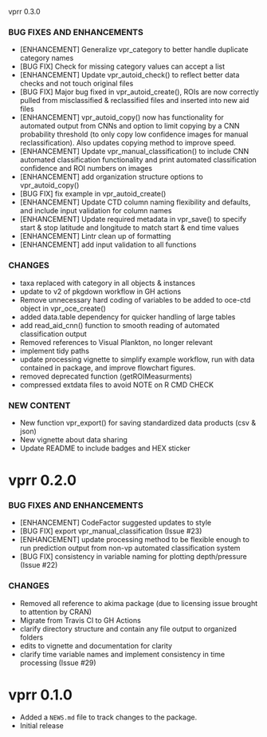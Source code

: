 vprr 0.3.0
### BUG FIXES AND ENHANCEMENTS
* [ENHANCEMENT] Generalize vpr_category to better handle duplicate category names
* [BUG FIX] Check for missing category values can accept a list
* [ENHANCEMENT] Update vpr_autoid_check() to reflect better data checks and not touch original files
* [BUG FIX] Major bug fixed in vpr_autoid_create(), ROIs are now correctly pulled from misclassified & reclassified files and inserted into new aid files
* [ENHANCEMENT] vpr_autoid_copy() now has functionality for automated output from CNNs and option to limit copying by a CNN probability threshold (to only copy low confidence images for manual reclassification). Also updates copying method to improve speed. 
* [ENHANCEMENT] Update vpr_manual_classification() to include CNN automated classification functionality and print automated classification confidence and ROI numbers on images 
* [ENHANCEMENT] add organization structure options to vpr_autoid_copy()
* [BUG FIX] fix example in vpr_autoid_create()
* [ENHANCEMENT] Update CTD column naming flexibility and defaults, and include input validation for column names
* [ENHANCEMENT] Update required metadata in vpr_save() to specify start & stop latitude and longitude to match start & end time values
* [ENHANCEMENT] Lintr clean up of formatting
* [ENHANCEMENT] add input validation to all functions

### CHANGES
* taxa replaced with category in all objects & instances
* update to v2 of pkgdown workflow in GH actions
* Remove unnecessary hard coding of variables to be added to oce-ctd object in vpr_oce_create()
* added data.table dependency for quicker handling of large tables
* add read_aid_cnn() function to smooth reading of automated classification output
* Removed references to Visual Plankton, no longer relevant
* implement tidy paths
* update processing vignette to simplify example workflow, run with data contained in package, and improve flowchart figures.
* removed deprecated function (getROIMeasurments)
* compressed extdata files to avoid NOTE on R CMD CHECK

### NEW CONTENT
* New function vpr_export() for saving standardized data products (csv & json)
* New vignette about data sharing
* Update README to include badges and HEX sticker

# vprr 0.2.0
### BUG FIXES AND ENHANCEMENTS
* [ENHANCEMENT] CodeFactor suggested updates to style
* [BUG FIX] export vpr_manual_classification (Issue #23)
* [ENHANCEMENT] update processing method to be flexible enough to run prediction output from non-vp automated classification system
* [BUG FIX] consistency in variable naming for plotting depth/pressure (Issue #22)

### CHANGES
* Removed all reference to akima package (due to licensing issue brought to attention by CRAN)
* Migrate from Travis CI to GH Actions
* clarify directory structure and contain any file output to organized folders
* edits to vignette and documentation for clarity
* clarify time variable names and implement consistency in time processing (Issue #29)

# vprr 0.1.0

* Added a `NEWS.md` file to track changes to the package.
* Initial release
